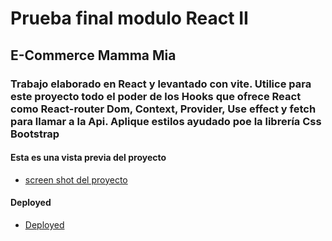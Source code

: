 # Prueba final modulo React II

## E-Commerce Mamma Mia

### Trabajo elaborado en React y levantado con vite. Utilice para este proyecto todo el poder de los Hooks que ofrece React como React-router Dom, Context, Provider, Use effect y fetch para llamar a la Api. Aplique estilos ayudado poe la librería Css Bootstrap  

#### Esta es una vista previa del proyecto

- [screen shot del proyecto](https://firebasestorage.googleapis.com/v0/b/login-huellitas.appspot.com/o/127.0.0.1_5173_(iPhone%20SE)%20(1).png?alt=media&token=0c418dbb-7f2c-4866-b6ac-15f586cfcd95)

#### Deployed

- [Deployed](https://finapizza-prueba.netlify.app/)
